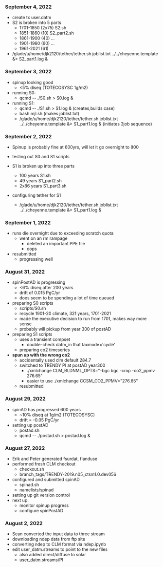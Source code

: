 
### September 4, 2022
  - create tx user.datm
  - S2 is broken into 5 parts
    - 1701-1850 (2x75)   S2.sh
    - 1851-1860 (10)     S2_part2.sh
    - 1861-1900 (40)     ...
    - 1901-1960 (60)     ... 
    - 1961-2021 (61)
  - /glade/u/home/djk2120/tether/tether.sh joblist.txt ../../cheyenne.template &> S2_part1.log &

### September 3, 2022
  - spinup looking good
    - <5% diseq (TOTECOSYSC 1g/m2)
  - running S0:
    - qcmd -- ./S0.sh > S0.log &
  - running S1:
    - qcmd -- ./S1.sh > S1.log &  (creates,builds case)
    - bash mjl.sh   (makes joblist.txt)
    - /glade/u/home/djk2120/tether/tether.sh joblist.txt ../../cheyenne.template &> S1_part1.log &  (initiates 3job sequence)

### September 2, 2022
  - Spinup is probably fine at 600yrs, will let it go overnight to 800
  - testing out S0 and S1 scripts
  
  - S1 is broken up into three parts
    - 100 years           S1.sh
    - 49 years            S1_part2.sh
    - 2x86 years          S1_part3.sh

  - configuring tether for S1
    - /glade/u/home/djk2120/tether/tether.sh joblist.txt ../../cheyenne.template &> S1_part1.log &

### September 1, 2022
  - runs die overnight due to exceeding scratch quota
    - went on an rm rampage
      - deleted an important PPE file
      - oops
  - resubmitted
    - progressing well


### August 31, 2022
  - spinPostAD is progressing
    - <6% diseq after 200 years
    - drift of 0.015 PgC/yr
    - does seem to be spending a lot of time queued
  - preparing S0 scripts
    - scripts/S0.sh
    - recycle 1901-20 climate, 321 years, 1701-2021
    - made the executive decision to run from 1701, makes way more sense
    - probably will pickup from year 300 of postAD
  - preparing S1 scripts
    - uses a transient compset
      - double-check datm_in that taxmode='cycle'
    - preparing co2 timeseries
  - **spun up with the wrong co2**
    - accidentally used clm default 284.7
    - switched to TRENDY PI at postAD year300
      - ./xmlchange CLM_BLDNML_OPTS="-bgc bgc -crop -co2_ppmv 276.65"
      - easier to use ./xmlchange CCSM_CO2_PPMV="276.65"
    - resubmitted
    

### August 29, 2022
 - spinAD has progressed 600 years
   - ~10% diseq at 1g/m2 (TOTECOSYSC)
   - drift = -0.05 PgC/yr
 - setting up postAD
   - postad.sh
   - qcmd -- ./postad.sh > postad.log &

### August 27, 2022
 - Erik and Peter generated fsurdat, flanduse
 - performed fresh CLM checkout
   - checkout.sh
   - branch_tags/TRENDY-2019.n05_ctsm1.0.dev056
 - configured and submitted spinAD
   - spinad.sh
   - namelists/spinad
 - setting up git version control
 - next up:
   - monitor spinup progress
   - configure spinPostAD


### August 2, 2022
 - Sean converted the input data to three stream
 - downloading ndep data from ftp site
 - converting ndep to CLM format via ndep.ipynb
 - edit user_datm.streams to point to the new files
   - also added direct/diffuse to solar
   - user_datm.streams/PI
